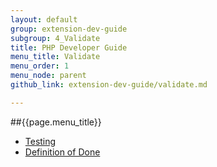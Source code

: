 ```yaml
---
layout: default
group: extension-dev-guide
subgroup: 4_Validate
title: PHP Developer Guide
menu_title: Validate
menu_order: 1
menu_node: parent
github_link: extension-dev-guide/validate.md

---
```


##{{page.menu_title}}


* [Testing]()
* [Definition of Done]()